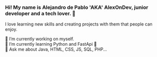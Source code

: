 ### Hi! My name is Alejandro de Pablo 'AKA' AlexOnDev, junior developer and a tech lover. 👋

I love learning new skills and creating projects with them that people can enjoy.  

🔭 I’m currently working on myself.  
🌱 I’m currently learning Python and FastApi 🐍  
💬 Ask me about Java, HTML, CSS, JS, SQL, PHP...
